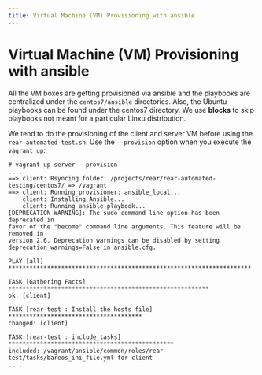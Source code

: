 ```yaml
---
title: Virtual Machine (VM) Provisioning with ansible
---
```


# Virtual Machine (VM) Provisioning with ansible

All the VM boxes are getting provisioned via ansible and the playbooks are centralized under the `centos7/ansible` directories. Also, the Ubuntu playbooks can be found under the centos7 directory. We use **blocks** to skip playbooks not meant for a particular Linxu distribution.

We tend to do the provisioning of the client and server VM before using the `rear-automated-test.sh`. Use the `--provision` option when you execute the `vagrant up`:

    # vagrant up server --provision 
    ....
    ==> client: Rsyncing folder: /projects/rear/rear-automated-testing/centos7/ => /vagrant
    ==> client: Running provisioner: ansible_local...
        client: Installing Ansible...
        client: Running ansible-playbook...
    [DEPRECATION WARNING]: The sudo command line option has been deprecated in 
    favor of the "become" command line arguments. This feature will be removed in 
    version 2.6. Deprecation warnings can be disabled by setting 
    deprecation_warnings=False in ansible.cfg.
    
    PLAY [all] *********************************************************************
    
    TASK [Gathering Facts] *********************************************************
    ok: [client]
    
    TASK [rear-test : Install the hosts file] **************************************
    changed: [client]
    
    TASK [rear-test : include_tasks] ***********************************************
    included: /vagrant/ansible/common/roles/rear-test/tasks/bareos_ini_file.yml for client
    ....
         
